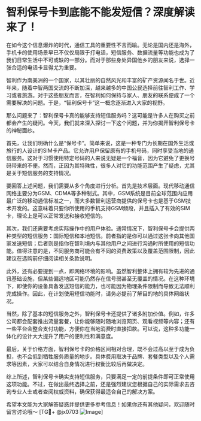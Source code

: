 # 智利保号卡到底能不能发短信？深度解读来了！

在如今这个信息爆炸的时代，通信工具的重要性不言而喻。无论是国内还是海外，手机卡的使用场景早已不仅仅局限于打电话，短信服务、数据流量等功能也成为了我们日常生活中不可或缺的一部分。而对于那些身处异国他乡的朋友来说，选择一张合适的电话卡显得尤为重要。

智利作为南美洲的一个国家，以其壮丽的自然风光和丰富的矿产资源闻名于世。近年来，随着中智两国交流的不断加深，越来越多的中国公民选择前往智利工作、学习或者旅游。对于这些朋友而言，在智利如何保持与家人、朋友的联系便成了一个需要解决的问题。于是，“智利保号卡”这一概念逐渐进入大家的视野。

那么问题来了：智利保号卡真的能够支持短信服务吗？这可能是许多人在购买之前都会产生的疑问。今天，我们就来深入探讨一下这个问题，并为你揭开智利保号卡的神秘面纱。

首先，让我们明确什么是“保号卡”。简单来说，这是一种专门为长期在国外生活或旅行的人设计的SIM卡产品。它允许用户保留原有的手机号码，同时享受当地的通信服务。这对于习惯使用特定号码的人来说无疑是一个福音，因为它避免了更换号码带来的不便。然而，正因为其特殊性，很多人对它的功能范围产生了疑虑，尤其是关于短信服务的支持情况。

要回答上述问题，我们需要从多个角度进行分析。首先是技术层面。现代移动通信网络主要分为GSM、CDMA等多种制式。其中，GSM系统是目前全球范围内应用最广泛的移动通信标准之一，而大多数智利运营商提供的保号卡也是基于GSM技术开发的。这意味着只要你所使用的手机支持GSM频段，并且插入了有效的SIM卡，理论上是可以正常发送和接收短信的。

其次，我们还需要考虑实际操作中的用户体验。通常情况下，智利保号卡会提供两种类型的短信服务：国际短信和本地短信。前者指的是你可以通过这张卡向其他国家发送短信；后者则是指你在智利境内与其他用户之间进行沟通时所使用的短信功能。值得注意的是，不同服务商可能会有不同的资费政策以及覆盖范围限制，因此建议在选购前仔细阅读相关条款说明。

此外，还有必要提到一点，即网络环境的影响。虽然智利整体上拥有较为先进的通讯基础设施，但某些偏远地区可能仍然存在信号弱甚至无覆盖的情况。在这种环境下，即使你的设备具备发送短信的能力，也可能因为物理条件限制而导致无法顺利完成操作。因此，在计划使用短信功能时，请务必提前了解目的地的具体网络状况。

当然，除了基本的短信服务之外，智利保号卡还提供了诸多附加价值。例如，许多公司都会配套推出流量套餐，让你能够随时随地浏览网页、观看视频等内容；还有一些平台会整合支付功能，方便你在当地消费时直接扣款。可以说，这种多功能一体化的设计大大提升了用户的便利性和满意度。

最后，关于价格方面，智利保号卡的价格区间相对合理，既不会过高以至于成为负担，也不会低到牺牲服务质量的地步。具体费用取决于品牌、套餐类型以及个人需求等因素，大家可以结合自身情况进行权衡比较后再做决定。

综上所述，智利保号卡确实支持短信服务，只要满足一定的前提条件即可正常使用这项功能。不过，在做出最终选择之前，还是强烈建议您根据自己的实际需求去咨询专业人士或者查阅权威资料，确保获得最适合自己的解决方案。

希望本文能为大家解答疑惑并提供更多参考信息！如果你还有其他疑问，欢迎随时留言讨论哦～ [TG💪+ @jx0703 ![Image](https://github.com/user-attachments/assets/dbca1d08-cadb-493c-b0ec-ad6f7a83f270)]